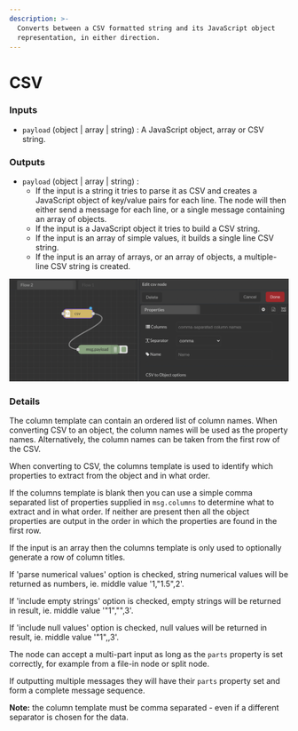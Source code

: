 ```yaml
---
description: >-
  Converts between a CSV formatted string and its JavaScript object
  representation, in either direction.
---
```


# CSV

### Inputs

* `payload` (object | array | string) : A JavaScript object, array or CSV string.

### Outputs

* `payload` (object | array | string) :&#x20;
  * If the input is a string it tries to parse it as CSV and creates a JavaScript object of key/value pairs for each line. The node will then either send a message for each line, or a single message containing an array of objects.
  * If the input is a JavaScript object it tries to build a CSV string.
  * If the input is an array of simple values, it builds a single line CSV string.
  * If the input is an array of arrays, or an array of objects, a multiple-line CSV string is created.

![](<../../../.gitbook/assets/image (21).png>)

### Details

The column template can contain an ordered list of column names. When converting CSV to an object, the column names will be used as the property names. Alternatively, the column names can be taken from the first row of the CSV.

When converting to CSV, the columns template is used to identify which properties to extract from the object and in what order.

If the columns template is blank then you can use a simple comma separated list of properties supplied in `msg.columns` to determine what to extract and in what order. If neither are present then all the object properties are output in the order in which the properties are found in the first row.

If the input is an array then the columns template is only used to optionally generate a row of column titles.

If 'parse numerical values' option is checked, string numerical values will be returned as numbers, ie. middle value '1,"1.5",2'.

If 'include empty strings' option is checked, empty strings will be returned in result, ie. middle value '"1","",3'.

If 'include null values' option is checked, null values will be returned in result, ie. middle value '"1",,3'.

The node can accept a multi-part input as long as the `parts` property is set correctly, for example from a file-in node or split node.

If outputting multiple messages they will have their `parts` property set and form a complete message sequence.

**Note:** the column template must be comma separated - even if a different separator is chosen for the data.
